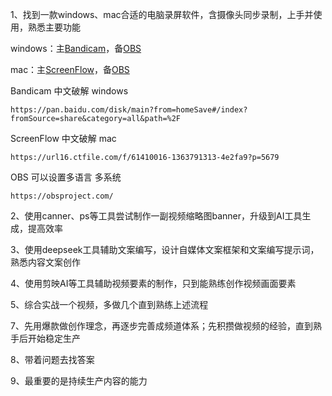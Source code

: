 1、找到一款windows、mac合适的电脑录屏软件，含摄像头同步录制，上手并使用，熟悉主要功能

windows：主[Bandicam](https://www.bandicam.cn/)，备[OBS](https://obsproject.com/)

mac：主[ScreenFlow](https://www.telestream.net/screenflow/free-trial.htm)，备[OBS](https://obsproject.com/)

Bandicam 中文破解 windows

```
https://pan.baidu.com/disk/main?from=homeSave#/index?fromSource=share&category=all&path=%2F
```

ScreenFlow 中文破解 mac

```
https://url16.ctfile.com/f/61410016-1363791313-4e2fa9?p=5679
```

OBS 可以设置多语言 多系统

```
https://obsproject.com/
```



2、使用canner、ps等工具尝试制作一副视频缩略图banner，升级到AI工具生成，提高效率



3、使用deepseek工具辅助文案编写，设计自媒体文案框架和文案编写提示词，熟悉内容文案创作



4、使用剪映AI等工具辅助视频要素的制作，只到能熟练创作视频画面要素



5、综合实战一个视频，多做几个直到熟练上述流程



7、先用爆款做创作理念，再逐步完善成频道体系；先积攒做视频的经验，直到熟手后开始稳定生产



8、带着问题去找答案



9、最重要的是持续生产内容的能力

